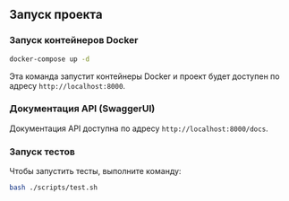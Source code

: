 Запуск проекта
---------------

### Запуск контейнеров Docker

```bash
docker-compose up -d
```

Эта команда запустит контейнеры Docker и проект будет доступен по адресу `http://localhost:8000`.

### Документация API (SwaggerUI)

Документация API доступна по адресу `http://localhost:8000/docs`.

### Запуск тестов

Чтобы запустить тесты, выполните команду:

```bash
bash ./scripts/test.sh
```
